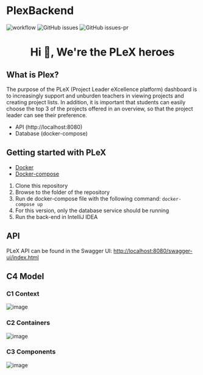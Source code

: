 # PlexBackend
![workflow](https://github.com/projectleaderexcellenceplatform/plex-backend/workflows/tests/badge.svg)
![GitHub issues](https://img.shields.io/github/issues/projectleaderexcellenceplatform/plex-backend)
![GitHub issues-pr](https://img.shields.io/github/issues-pr/projectleaderexcellenceplatform/plex-backend)

<h1 align="center">Hi 👋, We're the PLeX heroes</h1>

## What is Plex?
The purpose of the PLeX (Project Leader eXcellence platform) dashboard is to increasingly support and unburden teachers in viewing projects and creating project lists. In addition, it is important that students can easily choose the top 3 of the projects offered in an overview, so that the project leader can see their preference.

* API (http://localhost:8080)
* Database (docker-compose)

## Getting started with PLeX

* [Docker](https://docs.docker.com/get-docker/)
* [Docker-compose](https://docs.docker.com/compose/install)

1. Clone this repository
2. Browse to the folder of the repository
3. Run de docker-compose file with the following command: <code>docker-compose up</code>
4. For this version, only the database service should be running
5. Run the back-end in IntelliJ IDEA

## API
PLeX API can be found in the Swagger UI:
[http://localhost:8080/swagger-ui/index.html](http://localhost:8080/swagger-ui/index.html)

## C4 Model
### C1 Context
![image](https://user-images.githubusercontent.com/63288282/164214853-71bb7a54-249c-43fb-95da-056f16967456.png)

### C2 Containers
![image](https://user-images.githubusercontent.com/63288282/164217116-2ba1b336-4e8a-4b0f-aaeb-8e05ca5508f8.png)

### C3 Components
![image](https://user-images.githubusercontent.com/63288282/164217175-abca51a1-e591-4d2a-a9c7-d490a5433d6f.png)

